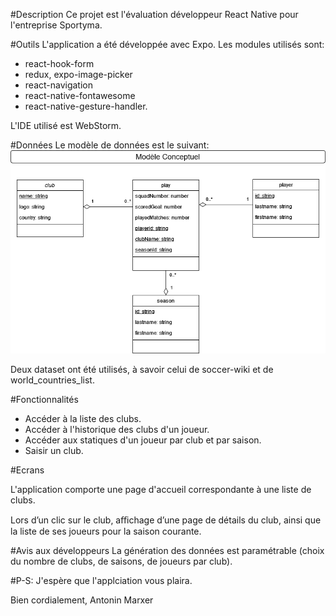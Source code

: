 #Description
Ce projet est l'évaluation développeur React Native pour l'entreprise Sportyma.

#Outils
L'application a été développée avec Expo.
Les modules utilisés sont:
- react-hook-form
- redux, expo-image-picker
- react-navigation
- react-native-fontawesome
- react-native-gesture-handler.

L'IDE utilisé est WebStorm.

#Données
Le modèle de données est le suivant:
![Alt text](documentation/uml-sportyma-eval.drawio.png?raw=true "Modèle de données")

Deux dataset ont été utilisés, à savoir celui de soccer-wiki et de world_countries_list.

#Fonctionnalités
- Accéder à la liste des clubs.
- Accéder à l'historique des clubs d'un joueur.
- Accéder aux statiques d'un joueur par club et par saison.
- Saisir un club.

#Ecrans

L'application comporte une page d'accueil correspondante à une liste de clubs.

Lors d’un clic sur le club, aﬃchage d’une page de détails du club, ainsi que la liste de ses joueurs pour la saison courante.

#Avis aux développeurs
La génération des données est paramétrable (choix du nombre de clubs, de saisons, de joueurs par club).

#P-S:
J'espère que l'applciation vous plaira.

Bien cordialement,
Antonin Marxer
